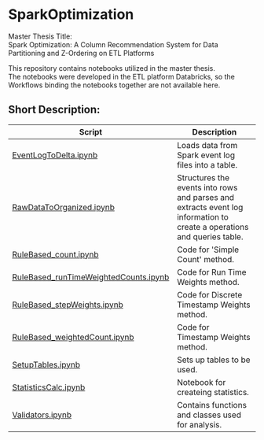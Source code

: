 # SparkOptimization
Master Thesis Title:  
  Spark Optimization: A Column Recommendation System for Data Partitioning and Z-Ordering on ETL Platforms  


This repository contains notebooks utilized in the master thesis.   
The notebooks were developed in the ETL platform Databricks, so the Workflows binding the notebooks together are not available here.


<a name="desc"></a>
## Short Description:

Script  | Description
------------- | ------------- 
[EventLogToDelta.ipynb](EventLogToDelta.ipynb)  | Loads data from Spark event log files into a table. 
[RawDataToOrganized.ipynb](RawDataToOrganized.ipynb)  | Structures the events into rows and parses and extracts event log information to create a operations and queries table.  
[RuleBased_count.ipynb](RuleBased_count.ipynb)  | Code for 'Simple Count' method. 
[RuleBased_runTimeWeightedCounts.ipynb](RuleBased_runTimeWeightedCounts.ipynb)  | Code for Run Time Weights method.
[RuleBased_stepWeights.ipynb](RuleBased_stepWeights.ipynb)  | Code for Discrete Timestamp Weights method.
[RuleBased_weightedCount.ipynb](RuleBased_weightedCount.ipynb)  | Code for  Timestamp Weights method.
[SetupTables.ipynb](SetupTables.ipynb)  | Sets up tables to be used.
[StatisticsCalc.ipynb](StatisticsCalc.ipynb)  | Notebook for createing statistics.
[Validators.ipynb](https://github.com/havardMoe/Twitter_Sentiment/blob/f9253edb3affe3b40b68b7796c474d6c8e1bea88/code/analysis/analysis.py)  | Contains functions and classes used for analysis.
